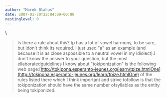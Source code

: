 ```yaml
---
author: "Marek Blahus"
date: 2007-01-30T22:04:00+00:00
nestinglevel: 0
---
```

\
> Is there a rule about this? tp has a lot of vowel harmony, to be sure, but Idon't think its
> required. I just used "a" as an example (and because it is as close aspossible to a neutral vowel
> in my idiolect).I don't know the answer to your question, but the most ellaboratedguidelines I know about "tokiponization" is the following web page:[http://tokipona.esperanto-jeunes.org/learn/tpize.htmlOne](http://tokipona.esperanto-jeunes.org/learn/tpize.htmlOne) of the rules listed there which I think important and strive tofollow is that the tokiponization should have the same number ofsyllables as the entity being tokiponized.